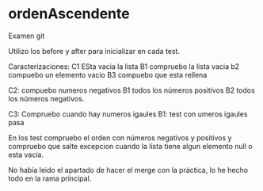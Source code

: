 # ordenAscendente
Examen git

Utilizo los before y after para inicializar en cada test.

Caracterizaciones:
C1 ESta vacia la lista
 	B1 compruebo la lista vacia
 	b2 compuebo un elemento vacio
 	B3 compuebo que esta rellena
 	
C2: compuebo numeros negativos
	B1 todos los números positivos
	B2 todos los números negativos.
	
C3: Compruebo cuando hay numeros igaules
	B1: test con umeros igaules pasa
	

En los test compruebo el orden con números negativos y positivos y compruebo que salte excepcion cuando la lista tiene algun elemento null o esta vacía.

No había leido el apartado de hacer el merge con la práctica, lo he hecho todo en la rama principal.

